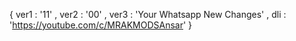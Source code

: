 { ver1 : '11' ,  ver2 : '00' ,  ver3 : 'Your Whatsapp New Changes' ,  dli : 'https://youtube.com/c/MRAKMODSAnsar' }
